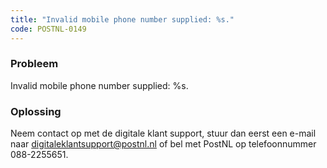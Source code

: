 ```yaml
---
title: "Invalid mobile phone number supplied: %s."
code: POSTNL-0149
---
```



<p><h3>Probleem</h3></p><p>Invalid mobile phone number supplied: %s.</p><p><h3>Oplossing</h3></p><p class="p1">Neem contact op met de digitale klant support, stuur dan eerst een e-mail naar <a href="mailto:digitaleklantsupport@postnl.nl" class="external-link" rel="nofollow">digitaleklantsupport@postnl.nl</a> of bel met PostNL op telefoonnummer 088-2255651.</p>
